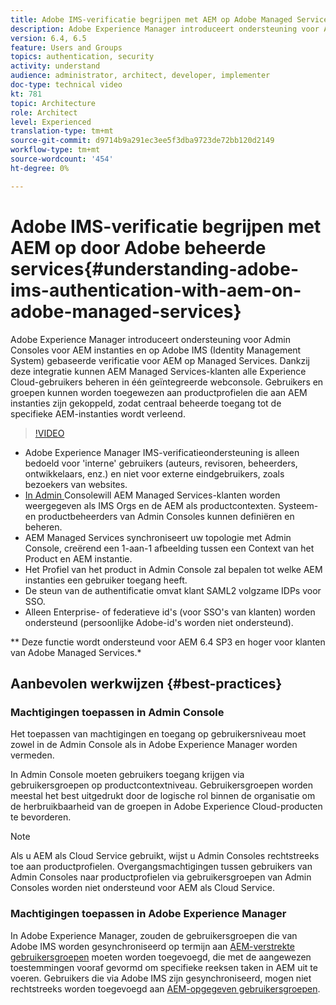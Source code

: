 ```yaml
---
title: Adobe IMS-verificatie begrijpen met AEM op Adobe Managed Services
description: Adobe Experience Manager introduceert ondersteuning voor Admin Consoles voor AEM instanties en op Adobe IMS (Identity Management System) gebaseerde verificatie voor AEM op Managed Services.   Dankzij deze integratie kunnen AEM Managed Services-klanten alle Experience Cloud-gebruikers beheren in één geïntegreerde webconsole. Gebruikers en groepen kunnen worden toegewezen aan productprofielen die aan AEM instanties zijn gekoppeld, zodat centraal beheerde toegang tot de specifieke AEM-instanties wordt verleend.
version: 6.4, 6.5
feature: Users and Groups
topics: authentication, security
activity: understand
audience: administrator, architect, developer, implementer
doc-type: technical video
kt: 781
topic: Architecture
role: Architect
level: Experienced
translation-type: tm+mt
source-git-commit: d9714b9a291ec3ee5f3dba9723de72bb120d2149
workflow-type: tm+mt
source-wordcount: '454'
ht-degree: 0%

---
```



# Adobe IMS-verificatie begrijpen met AEM op door Adobe beheerde services{#understanding-adobe-ims-authentication-with-aem-on-adobe-managed-services}

Adobe Experience Manager introduceert ondersteuning voor Admin Consoles voor AEM instanties en op Adobe IMS (Identity Management System) gebaseerde verificatie voor AEM op Managed Services.   Dankzij deze integratie kunnen AEM Managed Services-klanten alle Experience Cloud-gebruikers beheren in één geïntegreerde webconsole. Gebruikers en groepen kunnen worden toegewezen aan productprofielen die aan AEM instanties zijn gekoppeld, zodat centraal beheerde toegang tot de specifieke AEM-instanties wordt verleend.

>[!VIDEO](https://video.tv.adobe.com/v/26170?quality=12&learn=on)

* Adobe Experience Manager IMS-verificatieondersteuning is alleen bedoeld voor &#39;interne&#39; gebruikers (auteurs, revisoren, beheerders, ontwikkelaars, enz.) en niet voor externe eindgebruikers, zoals bezoekers van websites.
* [In Admin ](https://adminconsole.adobe.com/) Consolewill AEM Managed Services-klanten worden weergegeven als IMS Orgs en de AEM als productcontexten. Systeem- en productbeheerders van Admin Consoles kunnen definiëren en beheren.
* AEM Managed Services synchroniseert uw topologie met Admin Console, creërend een 1-aan-1 afbeelding tussen een Context van het Product en AEM instantie.
* Het Profiel van het product in Admin Console zal bepalen tot welke AEM instanties een gebruiker toegang heeft.
* De steun van de authentificatie omvat klant SAML2 volgzame IDPs voor SSO.
* Alleen Enterprise- of federatieve id&#39;s (voor SSO&#39;s van klanten) worden ondersteund (persoonlijke Adobe-id&#39;s worden niet ondersteund).

** Deze functie wordt ondersteund voor AEM 6.4 SP3 en hoger voor klanten van Adobe Managed Services.*

## Aanbevolen werkwijzen {#best-practices}

### Machtigingen toepassen in Admin Console

Het toepassen van machtigingen en toegang op gebruikersniveau moet zowel in de Admin Console als in Adobe Experience Manager worden vermeden.

In Admin Console moeten gebruikers toegang krijgen via gebruikersgroepen op productcontextniveau. Gebruikersgroepen worden meestal het best uitgedrukt door de logische rol binnen de organisatie om de herbruikbaarheid van de groepen in Adobe Experience Cloud-producten te bevorderen.

>[!NOTE]
>
> Als u AEM als Cloud Service gebruikt, wijst u Admin Consoles rechtstreeks toe aan productprofielen. Overgangsmachtigingen tussen gebruikers van Admin Consoles naar productprofielen via gebruikersgroepen van Admin Consoles worden niet ondersteund voor AEM als Cloud Service.

### Machtigingen toepassen in Adobe Experience Manager

In Adobe Experience Manager, zouden de gebruikersgroepen die van Adobe IMS worden gesynchroniseerd op termijn aan [AEM-verstrekte gebruikersgroepen](https://helpx.adobe.com/experience-manager/6-4/sites/administering/using/security.html) moeten worden toegevoegd, die met de aangewezen toestemmingen vooraf gevormd om specifieke reeksen taken in AEM uit te voeren. Gebruikers die via Adobe IMS zijn gesynchroniseerd, mogen niet rechtstreeks worden toegevoegd aan [AEM-opgegeven gebruikersgroepen](https://helpx.adobe.com/experience-manager/6-4/sites/administering/using/security.html).
